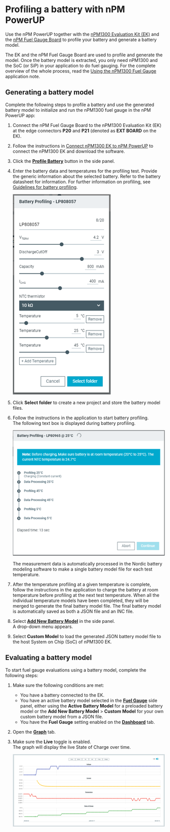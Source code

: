 # Profiling a battery with nPM PowerUP

Use the nPM PowerUP together with the [nPM1300 Evaluation Kit (EK)](https://docs.nordicsemi.com/bundle/ug_npm1300_ek/page/UG/nPM1300_EK/intro.html) and the [nPM Fuel Gauge Board](https://docs.nordicsemi.com/bundle/ug_npm_fuel_gauge/page/UG/nPM_fuel_gauge/intro.html) to profile your battery and generate a battery model.

The EK and the nPM Fuel Gauge Board are used to profile and generate the model. Once the battery model is extracted, you only need nPM1300 and the SoC (or SiP) in your application to do fuel gauging.
For the complete overview of the whole process, read the [Using the nPM1300 Fuel Gauge](https://docs.nordicsemi.com/bundle/nan_045/page/APP/nan_045/intro.html) application note.

## Generating a battery model

Complete the following steps to profile a battery and use the generated battery model to initialize and run the nPM1300 fuel gauge in the nPM PowerUP app:

1. Connect the nPM Fuel Gauge Board to the nPM1300 Evaluation Kit (EK) at the edge connectors **P20** and **P21** (denoted as **EXT BOARD** on the EK).
1. Follow the instructions in [Connect nPM1300 EK to nPM PowerUP](https://docs.nordicsemi.com/bundle/ug_npm1300_ek/page/UG/nPM1300_EK/use_ek_power_up.html) to connect the nPM1300 EK and download the software.
1. Click the [**Profile Battery**](overview.md#actions) button in the side panel.
1. Enter the battery data and temperatures for the profiling test. Provide the generic information about the selected battery. Refer to the battery datasheet for information. For further information on profiling, see [Guidelines for battery profiling](./profiling_guidelines.md).

    ![Profile Battery test configuration](./screenshots/battery_profiling.PNG "Profile Battery test configuration")

1. Click **Select folder** to create a new project and store the battery model files.
1. Follow the instructions in the application to start battery profiling.</br>
   The following text box is displayed during battery profiling.

    ![Battery profiling ongoing](./screenshots/battery_profiling_ongoing.PNG "Battery profiling ongoing")

    The measurement data is automatically processed in the Nordic battery modeling software to make a single battery model file for each test temperature.

1. After the temperature profiling at a given temperature is complete, follow the instructions in the application to charge the battery at room temperature before profiling at the next test temperature. When all the individual temperature models have been completed, they will be merged to generate the final battery model file. The final battery model is automatically saved as both a JSON file and an INC file.
1. Select [**Add New Battery Model**](./overview.md#fuel-gauge) in the side panel.</br>
   A drop-down menu appears.
1. Select **Custom Model** to load the generated JSON battery model file to the host System on Chip (SoC) of nPM1300 EK.

## Evaluating a battery model

To start fuel gauge evaluations using a battery model, complete the following steps:

1. Make sure the following conditions are met:

    - You have a battery connected to the EK.
    - You have an active battery model selected in the [**Fuel Gauge**](./overview.md#fuel-gauge) side panel, either using the **Active Battery Model** for a preloaded battery model or the **Add New Battery Model** > **Custom Model** for your own custom battery model from a JSON file.
    - You have the **Fuel Gauge** setting enabled on the [**Dashboard**](./overview.md#dashboard-tab) tab.

1. Open the [**Graph**](./overview.md#graph-tab) tab.
1. Make sure the **Live** toggle is enabled.</br>
   The graph will display the live State of Charge over time.

    ![nPM PowerUP graph during real time evaluation](./screenshots/battery_evaluation.png "nPM PowerUP graph during real time evaluation")

